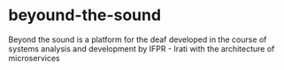 # beyound-the-sound
Beyond the sound is a platform for the deaf developed in the course of systems analysis and development by IFPR - Irati with the architecture of microservices
